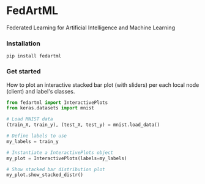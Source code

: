 # FedArtML
Federated Learning for Artificial Intelligence and Machine Learning

### Installation
```
pip install fedartml
```

### Get started
How to plot an interactive stacked bar plot (with sliders) per each local node (client) and label's classes.

```Python
from fedartml import InteractivePlots
from keras.datasets import mnist

# Load MNIST data
(train_X, train_y), (test_X, test_y) = mnist.load_data()

# Define labels to use
my_labels = train_y

# Instantiate a InteractivePlots object
my_plot = InteractivePlots(labels=my_labels)

# Show stacked bar distribution plot
my_plot.show_stacked_distr()
```
